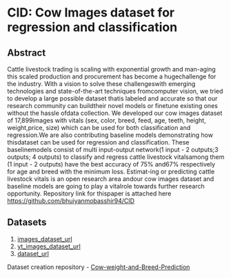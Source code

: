 # CID: Cow Images dataset for regression and classification
## Abstract
Cattle livestock trading is scaling with exponential growth and man-aging this scaled production and procurement has become a hugechallenge for the industry. With a vision to solve these challengeswith emerging technologies and state-of-the-art techniques fromcomputer vision, we tried to develop a large possible dataset thatis labeled and accurate so that our research community can buildtheir novel models or finetune existing ones without the hassle ofdata collection. We developed our cow images dataset of 17,899images with vitals (sex, color, breed, feed, age, teeth, height, weight,price, size) which can be used for both classification and regression.We are also contributing baseline models demonstrating how thisdataset can be used for regression and classification. These baselinemodels consist of multi input-output network(1 input - 2 outputs;3 outputs; 4 outputs) to classify and regress cattle livestock vitalsamong them (1 input - 2 outputs) have the best accuracy of 75% and67% respectively for age and breed with the minimum loss. Estimat-ing or predicting cattle livestock vitals is an open research area andour cow images dataset and baseline models are going to play a vitalrole towards further research opportunity. Repository link for thispaper is attached here https://github.com/bhuiyanmobasshir94/CID
## Datasets
1. [images_dataset_url](https://cv-datasets-2021.s3.amazonaws.com/images.tar.gz)
2. [yt_images_dataset_url](https://cv-datasets-2021.s3.amazonaws.com/yt_images.tar.gz)
3. [dataset_url](https://cv-datasets-2021.s3.amazonaws.com/dataset.csv)

Dataset creation repository - [Cow-weight-and-Breed-Prediction](https://github.com/bhuiyanmobasshir94/Cow-weight-and-Breed-Prediction)
